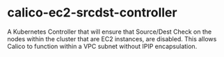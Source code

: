 # calico-ec2-srcdst-controller
A Kubernetes Controller that will ensure that Source/Dest Check on the nodes within the cluster that are EC2 instances, are disabled. This allows Calico to function within a VPC subnet without IPIP encapsulation.

